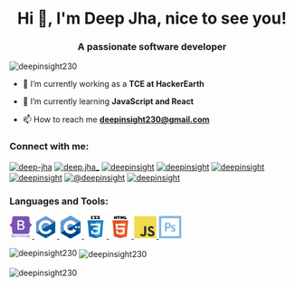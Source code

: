 <h1 align="center">Hi 👋, I'm Deep Jha, nice to see you!</h1>
<h3 align="center">A passionate software developer</h3>

<p align="left"> <img src="https://komarev.com/ghpvc/?username=deepinsight230&label=Profile%20views&color=0e75b6&style=flat" alt="deepinsight230" /> </p>

- 🔭 I’m currently working as a **TCE at HackerEarth**

- 🌱 I’m currently learning **JavaScript and React**

- 📫 How to reach me **deepinsight230@gmail.com**

<h3 align="left">Connect with me:</h3>
<p align="left">
<a href="https://linkedin.com/in/deep-jha" target="blank"><img align="center" src="https://raw.githubusercontent.com/rahuldkjain/github-profile-readme-generator/master/src/images/icons/Social/linked-in-alt.svg" alt="deep-jha" height="30" width="40" /></a>
<a href="https://instagram.com/deep.jha_" target="blank"><img align="center" src="https://raw.githubusercontent.com/rahuldkjain/github-profile-readme-generator/master/src/images/icons/Social/instagram.svg" alt="deep.jha_" height="30" width="40" /></a>
<a href="https://www.codechef.com/users/deepinsight" target="blank"><img align="center" src="https://cdn.jsdelivr.net/npm/simple-icons@3.1.0/icons/codechef.svg" alt="deepinsight" height="30" width="40" /></a>
<a href="https://www.hackerrank.com/deepinsight" target="blank"><img align="center" src="https://raw.githubusercontent.com/rahuldkjain/github-profile-readme-generator/master/src/images/icons/Social/hackerrank.svg" alt="deepinsight" height="30" width="40" /></a>
<a href="https://codeforces.com/profile/deepinsight" target="blank"><img align="center" src="https://raw.githubusercontent.com/rahuldkjain/github-profile-readme-generator/master/src/images/icons/Social/codeforces.svg" alt="deepinsight" height="30" width="40" /></a>
<a href="https://www.leetcode.com/deepinsight" target="blank"><img align="center" src="https://raw.githubusercontent.com/rahuldkjain/github-profile-readme-generator/master/src/images/icons/Social/leet-code.svg" alt="deepinsight" height="30" width="40" /></a>
<a href="https://www.hackerearth.com/@deepinsight" target="blank"><img align="center" src="https://raw.githubusercontent.com/rahuldkjain/github-profile-readme-generator/master/src/images/icons/Social/hackerearth.svg" alt="@deepinsight" height="30" width="40" /></a>
<a href="https://auth.geeksforgeeks.org/user/deepinsight" target="blank"><img align="center" src="https://raw.githubusercontent.com/rahuldkjain/github-profile-readme-generator/master/src/images/icons/Social/geeks-for-geeks.svg" alt="deepinsight" height="30" width="40" /></a>
</p>

<h3 align="left">Languages and Tools:</h3>
<p align="left"> <a href="https://getbootstrap.com" target="_blank" rel="noreferrer"> <img src="https://raw.githubusercontent.com/devicons/devicon/master/icons/bootstrap/bootstrap-plain-wordmark.svg" alt="bootstrap" width="40" height="40"/> </a> <a href="https://www.cprogramming.com/" target="_blank" rel="noreferrer"> <img src="https://raw.githubusercontent.com/devicons/devicon/master/icons/c/c-original.svg" alt="c" width="40" height="40"/> </a> <a href="https://www.w3schools.com/cpp/" target="_blank" rel="noreferrer"> <img src="https://raw.githubusercontent.com/devicons/devicon/master/icons/cplusplus/cplusplus-original.svg" alt="cplusplus" width="40" height="40"/> </a> <a href="https://www.w3schools.com/css/" target="_blank" rel="noreferrer"> <img src="https://raw.githubusercontent.com/devicons/devicon/master/icons/css3/css3-original-wordmark.svg" alt="css3" width="40" height="40"/> </a> <a href="https://www.w3.org/html/" target="_blank" rel="noreferrer"> <img src="https://raw.githubusercontent.com/devicons/devicon/master/icons/html5/html5-original-wordmark.svg" alt="html5" width="40" height="40"/> </a> <a href="https://developer.mozilla.org/en-US/docs/Web/JavaScript" target="_blank" rel="noreferrer"> <img src="https://raw.githubusercontent.com/devicons/devicon/master/icons/javascript/javascript-original.svg" alt="javascript" width="40" height="40"/> </a> <a href="https://www.photoshop.com/en" target="_blank" rel="noreferrer"> <img src="https://raw.githubusercontent.com/devicons/devicon/master/icons/photoshop/photoshop-line.svg" alt="photoshop" width="40" height="40"/> </a> </p>

<p><img align="left" src="https://github-readme-stats.vercel.app/api/top-langs?username=deepinsight230&show_icons=true&locale=en&layout=compact" alt="deepinsight230" /></p>

<p>&nbsp;<img align="center" src="https://github-readme-stats.vercel.app/api?username=deepinsight230&show_icons=true&locale=en" alt="deepinsight230" /></p>

<p><img align="center" src="https://github-readme-streak-stats.herokuapp.com/?user=deepinsight230&" alt="deepinsight230" /></p>
